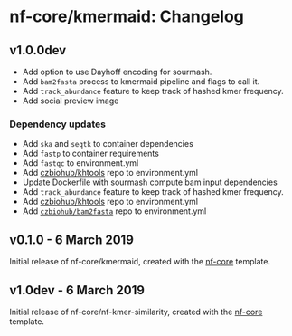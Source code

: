 # nf-core/kmermaid: Changelog

## v1.0.0dev

* Add option to use Dayhoff encoding for sourmash.
* Add `bam2fasta` process to kmermaid pipeline and flags to call it.
* Add `track_abundance` feature to keep track of hashed kmer frequency.
* Add social preview image

### Dependency updates

* Add `ska` and `seqtk` to container dependencies
* Add `fastp` to container requirements
* Add `fastqc` to environment.yml
* Add [czbiohub/khtools](https://github.com/czbiohub/kh-tools/) repo to environment.yml
* Update Dockerfile with sourmash compute bam input dependencies
* Add `track_abundance` feature to keep track of hashed kmer frequency.
* Add [czbiohub/khtools](https://github.com/czbiohub/kh-tools/) repo to environment.yml
* Add [`czbiohub/bam2fasta`](https://github.com/czbiohub/bam2fasta/) repo to environment.yml

## v0.1.0 - 6 March 2019

Initial release of nf-core/kmermaid, created with the [nf-core](http://nf-co.re/) template.

## v1.0dev - 6 March 2019

Initial release of nf-core/nf-kmer-similarity, created with the [nf-core](http://nf-co.re/) template.
